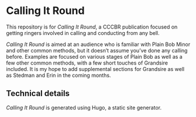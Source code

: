 # Calling It Round

This repository is for _Calling It Round_, a CCCBR publication focused on getting ringers involved in calling and conducting from any bell.

_Calling It Round_ is aimed at an audience who is familiar with Plain Bob Minor and other common methods, but it doesn’t assume you’ve done any calling before. Examples are focused on various stages of Plain Bob as well as a few other common methods, with a few short touches of Grandsire included. It is my hope to add supplemental sections for Grandsire as well as Stedman and Erin in the coming months.

## Technical details

_Calling It Round_ is generated using Hugo, a static site generator.
